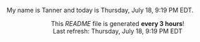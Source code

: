 My name is Tanner and today is Thursday, July 18, 9:19 PM EDT.

<p align="center">This <i>README</i> file is generated <b>every 3 hours</b>!</br>Last refresh: Thursday, July 18, 9:19 PM EDT<br /></p>
